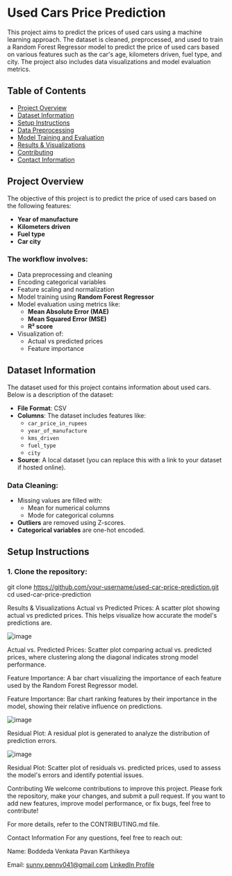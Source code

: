 

# Used Cars Price Prediction

This project aims to predict the prices of used cars using a machine learning approach. The dataset is cleaned, preprocessed, and used to train a Random Forest Regressor model to predict the price of used cars based on various features such as the car's age, kilometers driven, fuel type, and city. The project also includes data visualizations and model evaluation metrics.

## Table of Contents

- [Project Overview](#project-overview)
- [Dataset Information](#dataset-information)
- [Setup Instructions](#setup-instructions)
- [Data Preprocessing](#data-preprocessing)
- [Model Training and Evaluation](#model-training-and-evaluation)
- [Results & Visualizations](#results--visualizations)
- [Contributing](#contributing)
- [Contact Information](#contact-information)

## Project Overview

The objective of this project is to predict the price of used cars based on the following features:

- **Year of manufacture**
- **Kilometers driven**
- **Fuel type**
- **Car city**

### The workflow involves:

- Data preprocessing and cleaning
- Encoding categorical variables
- Feature scaling and normalization
- Model training using **Random Forest Regressor**
- Model evaluation using metrics like:
  - **Mean Absolute Error (MAE)**
  - **Mean Squared Error (MSE)**
  - **R² score**
- Visualization of:
  - Actual vs predicted prices
  - Feature importance

## Dataset Information

The dataset used for this project contains information about used cars. Below is a description of the dataset:

- **File Format**: CSV
- **Columns**: The dataset includes features like:
  - `car_price_in_rupees`
  - `year_of_manufacture`
  - `kms_driven`
  - `fuel_type`
  - `city`
- **Source**: A local dataset (you can replace this with a link to your dataset if hosted online).

### Data Cleaning:
- Missing values are filled with:
  - Mean for numerical columns
  - Mode for categorical columns
- **Outliers** are removed using Z-scores.
- **Categorical variables** are one-hot encoded.

## Setup Instructions

### 1. Clone the repository:

git clone https://github.com/your-username/used-car-price-prediction.git
cd used-car-price-prediction

Results & Visualizations
Actual vs Predicted Prices: A scatter plot showing actual vs predicted prices. This helps visualize how accurate the model's predictions are.

![image](https://github.com/user-attachments/assets/04fe9866-2dfc-4de9-8897-c107fe4a7202)

Actual vs. Predicted Prices: Scatter plot comparing actual vs. predicted prices, where clustering along the diagonal indicates strong model performance.


Feature Importance: A bar chart visualizing the importance of each feature used by the Random Forest Regressor model.

Feature Importance: Bar chart ranking features by their importance in the model, showing their relative influence on predictions.

![image](https://github.com/user-attachments/assets/92bf8dd9-0869-4d53-8b0c-7386dedc6d68)


Residual Plot: A residual plot is generated to analyze the distribution of prediction errors.

![image](https://github.com/user-attachments/assets/a5de7856-1375-4ae8-8091-02e0e097afc0)

Residual Plot: Scatter plot of residuals vs. predicted prices, used to assess the model's errors and identify potential issues.



Contributing
We welcome contributions to improve this project. Please fork the repository, make your changes, and submit a pull request. If you want to add new features, improve model performance, or fix bugs, feel free to contribute!

For more details, refer to the CONTRIBUTING.md file.




Contact Information
For any questions, feel free to reach out:

Name: Boddeda Venkata Pavan Karthikeya

Email: sunny.penny041@gmail.com
[LinkedIn Profile](https://www.linkedin.com/in/boddeda-venkata-pavan-karthikeya-1a670b255/)

